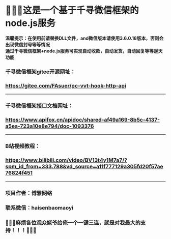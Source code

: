 # &#x1F308;&#x1F308;&#x1F308;这是一个基于千寻微信框架的node.js服务
**温馨提示：在使用前请替换DLL文件，and微信版本请使用3.6.0.18版本，否则会出现微信封号等等情况**<br /> 
**通过千寻微信框架+node.js服务可实现自动收款，自动发货，自动回复等等逆天功能**
### 千寻微信框架gitee开源网址：
### https://gitee.com/FAsuer/pc-vvt-hook-http-api
---
### 千寻微信框架接口文档网址：
### https://www.apifox.cn/apidoc/shared-af49a169-8b5c-4137-a5ea-723a10e8e794/doc-1093376
***
### B站视频教程：
### https://www.bilibili.com/video/BV13t4y1M7a7/?spm_id_from=333.788&vd_source=a11f777129a305fd20f57ae76824f451
***
### 项目作者：博雅网络
### 联系微信：haisenbaomaoyi

### &#x1F353;&#x1F353;&#x1F353;麻烦各位观众姥爷给俺一个一键三连，就是对我最大的支持！！！&#x1F353;&#x1F353;&#x1F353;
